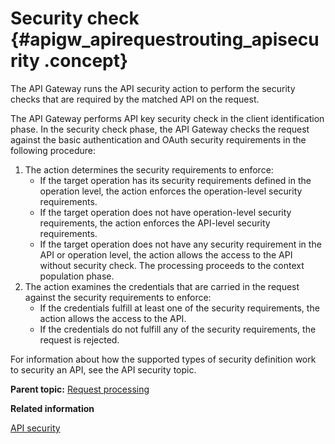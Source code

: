 # Security check {#apigw_apirequestrouting_apisecurity .concept}

The API Gateway runs the API security action to perform the security checks that are required by the matched API on the request.

The API Gateway performs API key security check in the client identification phase. In the security check phase, the API Gateway checks the request against the basic authentication and OAuth security requirements in the following procedure:

1.  The action determines the security requirements to enforce:
    -   If the target operation has its security requirements defined in the operation level, the action enforces the operation-level security requirements.
    -   If the target operation does not have operation-level security requirements, the action enforces the API-level security requirements.
    -   If the target operation does not have any security requirement in the API or operation level, the action allows the access to the API without security check. The processing proceeds to the context population phase.
2.  The action examines the credentials that are carried in the request against the security requirements to enforce:
    -   If the credentials fulfill at least one of the security requirements, the action allows the access to the API.
    -   If the credentials do not fulfill any of the security requirements, the request is rejected.

For information about how the supported types of security definition work to security an API, see the API security topic.

**Parent topic:** [Request processing](apigw_apirequestrouting_apiprocessingrule.md)

**Related information**  


[API security](apigw_securitydefinitions.md)

